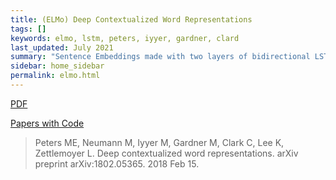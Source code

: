 ```yaml
---
title: (ELMo) Deep Contextualized Word Representations
tags: []
keywords: elmo, lstm, peters, iyyer, gardner, clard
last_updated: July 2021
summary: "Sentence Embeddings made with two layers of bidirectional LSTMs."
sidebar: home_sidebar
permalink: elmo.html
---
```


[PDF](https://arxiv.org/pdf/1802.05365.pdf)

[Papers with Code](https://paperswithcode.com/paper/deep-contextualized-word-representations)


> Peters ME, Neumann M, Iyyer M, Gardner M, Clark C, Lee K, Zettlemoyer L. Deep contextualized word representations. arXiv preprint arXiv:1802.05365. 2018 Feb 15.

